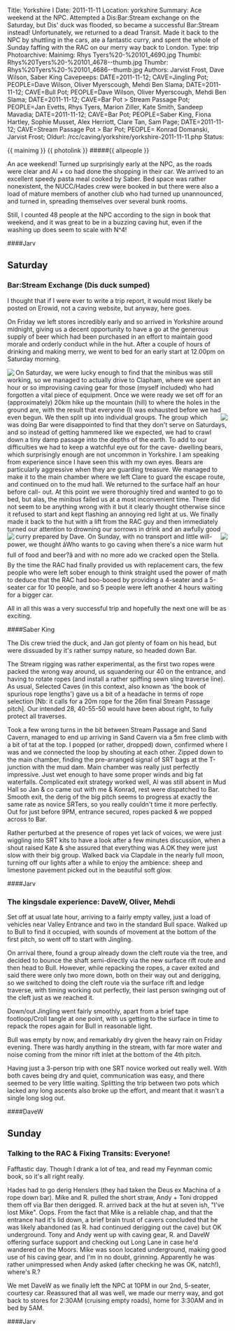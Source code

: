 Title: Yorkshire I
Date: 2011-11-11
Location: yorkshire
Summary: Ace weekend at the NPC. Attempted a Dis:Bar:Stream exchange on the Saturday, but Dis' duck was flooded, so became a successful Bar:Stream instead! Unfortunately, we returned to a dead Transit. Made it back to the NPC by shuttling in the cars, ate a fantastic curry, and spent the whole of Sunday faffing with the RAC on our merry way back to London.
Type: trip
Photoarchive:
Mainimg: Rhys Tyers%20-%20101_4690.jpg
Thumbl: Rhys%20Tyers%20-%20101_4678--thumb.jpg
Thumbr: Rhys%20Tyers%20-%20101_4686--thumb.jpg
Authors: Jarvist Frost, Dave Wilson, Saber King
Cavepeeps: DATE=2011-11-12; CAVE=Jingling Pot; PEOPLE=Dave Wilson, Oliver Myerscough, Mehdi Ben Slama;
           DATE=2011-11-12; CAVE=Bull Pot; PEOPLE=Dave Wilson, Oliver Myerscough, Mehdi Ben Slama;
           DATE=2011-11-12; CAVE=Bar Pot > Stream Passage Pot; PEOPLE=Jan Evetts, Rhys Tyers, Marion Ziller, Kate Smith, Sandeep Mavadia;
           DATE=2011-11-12; CAVE=Bar Pot; PEOPLE=Saber King, Fiona Hartley, Sophie Musset, Alex Herriott, Clare Tan, Sam Page;
           DATE=2011-11-12; CAVE=Stream Passage Pot > Bar Pot; PEOPLE= Konrad Domanski, Jarvist Frost;
Oldurl: /rcc/caving/yorkshire/yorkshire-2011-11-11.php
Status:

{{ mainimg }}
{{ photolink }}
#####{{ allpeople }}

An ace weekend! Turned up surprisingly early at the NPC, as the roads were clear and Al + co had done the shopping in their car. We arrived to an excellent speedy pasta meal cooked by Saber. Bed space was rather nonexistent, the NUCC/Hades crew were booked in but there were also a load of mature members of another club who had turned up unannounced, and turned in, spreading themselves over several bunk rooms.

Still, I counted 48 people at the NPC according to the sign in book that weekend, and it was great to be in a buzzing caving hut, even if the washing up does seem to scale with N^4!

####Jarv

##  Saturday

###  Bar:Stream Exchange (Dis duck sumped)

I thought that if I were ever to write a trip report, it would most likely be posted on Erowid, not a caving website, but anyway, here goes.

On Friday we left stores incredibly early and so arrived in Yorkshire around midnight, giving us a decent opportunity to have a go at the generous supply of beer which had been purchased in an effort to maintain good morale and orderly conduct while in the hut. After a couple of hours of drinking and making merry, we went to bed for an early start at 12.00pm on Saturday morning.

<a href="/caving/photo_archive/trips/2011-11-11%20-%20yorkshire/Rhys%20Tyers%20-%20101_4678.html">
<img align="left" src="/caving/photo_archive/trips/2011-11-11%20-%20yorkshire/Rhys%20Tyers%20-%20101_4678--thumb.jpg">
</a>
On Saturday, we were lucky enough to find that the minibus was still working, so we managed to actually drive to Clapham, where we spent an hour or so improvising caving gear for those (myself included) who had forgotten a vital piece of equipment. Once we were ready we set off for an (approximately) 20km hike up the mountain (hill) to where the holes in the ground are, with the result that everyone (I) was exhausted before we had even begun. We then split up into individual groups.

<a href="/caving/photo_archive/trips/2011-11-11%20-%20yorkshire/Rhys%20Tyers%20-%20101_4686.html">
<img align="right" src="/caving/photo_archive/trips/2011-11-11%20-%20yorkshire/Rhys%20Tyers%20-%20101_4686--thumb.jpg">
</a>
The group which was doing Bar were disappointed to find that they don't serve on Saturdays, and so instead of getting hammered like we expected, we had to crawl down a tiny damp passage into the depths of the earth. To add to our difficulties we had to keep a watchful eye out for the cave- dwelling bears, which surprisingly enough are not uncommon in Yorkshire. I am speaking from experience since I have seen this with my own eyes. Bears are particularly aggressive when they are guarding treasure. We managed to make it to the main chamber where we left Clare to guard the escape route, and continued on to the mud hall. We returned to the surface half an hour before call- out. At this point we were thoroughly tired and wanted to go to bed, but alas, the minibus failed us at a most inconvenient time. There did not seem to be anything wrong with it but it clearly thought otherwise since it refused to start and kept flashing an annoying red light at us. We finally made it back to the hut with a lift from the RAC guy and then immediately turned our attention to drowning our sorrows in drink and an awfully good curry prepared by Dave.

<a href="/caving/photo_archive/trips/2011-11-11%20-%20yorkshire/Rhys%20Tyers%20-%20101_4699.html">
<img align="left" src="/caving/photo_archive/trips/2011-11-11%20-%20yorkshire/Rhys%20Tyers%20-%20101_4699--thumb.jpg">
</a>
<a href="/caving/photo_archive/trips/2011-11-11%20-%20yorkshire/Rhys%20Tyers%20-%20101_4693.html">
<img align="right" src="/caving/photo_archive/trips/2011-11-11%20-%20yorkshire/Rhys%20Tyers%20-%20101_4693--thumb.jpg">
</a>
On Sunday, with no transport and little will-power, we thought âWho wants to go caving when there's a nice warm hut full of food and beer?â and with no more ado we cracked open the Stella. By the time the RAC had finally provided us with replacement cars, the few people who were left sober enough to think straight used the power of math to deduce that the RAC had boo-booed by providing a 4-seater and a 5-seater car for 10 people, and so 5 people were left another 4 hours waiting for a bigger car.

All in all this was a very successful trip and hopefully the next one will be as exciting.

####Saber King

The Dis crew tried the duck, and Jan got plenty of foam on his head, but were dissuaded by it's rather sumpy nature, so headed down Bar.

The Stream rigging was rather experimental, as the first two ropes were packed the wrong way around, us squandering our 40 on the entrance, and having to rotate ropes (and install a rather spiffing sewn sling traverse line). As usual, Selected Caves (in this context, also known as 'the book of spurious rope lengths') gave us a bit of a headache in terms of rope selection [Nb: it calls for a 20m rope for the 26m final Stream Passage pitch]. Our intended 28, 40-55-50 would have been about right, to fully protect all traverses.

Took a few wrong turns in the bit between Stream Passage and Sand Cavern, managed to end up arriving in Sand Cavern via a 5m free climb with a bit of tat at the top. I popped (or rather, dropped) down, confirmed where I was and we connected the loop by shouting at each other. Zipped down to the main chamber, finding the pre-arranged signal of SRT bags at the T-junction with the mud dam. Main chamber was really just perfectly impressive. Just wet enough to have some proper winds and big fat waterfalls. Complicated exit strategy worked well, Al was still absent in Mud Hall so Jan &amp; co came out with me &amp; Konrad, rest were dispatched to Bar. Smooth exit, the derig of the big pitch seems to progress at exactly the same rate as novice SRTers, so you really couldn't time it more perfectly. Out for just before 9PM, entrance secured, ropes packed &amp; we popped across to Bar.

Rather perturbed at the presence of ropes yet lack of voices, we were just wiggling into SRT kits to have a look after a few minutes discussion, when a shout raised Kate &amp; she assured that everything was A.OK they were just slow with their big group. Walked back via Clapdale in the nearly full moon, turning off our lights after a while to enjoy the ambience: sheep and limestone pavement picked out in the beautiful soft glow.

####Jarv

###  The kingsdale experience: DaveW, Oliver, Mehdi

Set off at usual late hour, arriving to a fairly empty valley, just a load of vehicles near Valley Entrance and two in the standard Bull space.
Walked up to Bull to find it occupied, with sounds of movement at the bottom of the first pitch, so went off to start with Jingling.

On arrival there, found a group already down the cleft route via the tree, and decided to bounce the shaft semi-directly via the new surface rift route and then head to Bull. However, while repacking the ropes, a caver exited and said there were only two more down, both on their way out and derigging, so we switched to doing the cleft route via the surface rift and ledge traverse, with timing working out perfectly, their last person swinging out of the cleft just as we reached it.

Down/out Jingling went fairly smoothly, apart from a brief tape footloop/Croll tangle at one point, with us getting to the surface in time to repack the ropes again for Bull in reasonable light.

Bull was empty by now, and remarkably dry given the heavy rain on Friday evening. There was hardly anything in the stream, with far more water and noise coming from the minor rift inlet at the bottom of the 4th pitch.

Having just a 3-person trip with one SRT novice worked out really well. With both caves being dry and quiet, communication was easy, and there seemed to be very little waiting. Splitting the trip between two pots which lacked any long ascents also broke up the effort, and meant that it wasn't a single long slog out.

####DaveW

##  Sunday

###  Talking to the RAC &amp; Fixing Transits: Everyone!

Fafftastic day. Though I drank a lot of tea, and read my Feynman comic book, so it's all right really.

Hades had to go derig Henslers (they had taken the Deus ex Machina of a rope down bar). Mike and R. pulled the short straw, Andy + Toni dropped them off via Bar then derigged. R. arrived back at the hut at seven ish, "I've lost Mike". Oops. From the fact that Mike is a reliable chap, and that the entrance had it's lid down, a brief brain trust of cavers concluded that he was likely abandoned (as R. had continued derigging out the cave) but OK underground. Tony and Andy went up with caving gear, R. and DaveW offering surface support and checking out Long Lane in case he'd wandered on the Moors. Mike was soon located underground, making good use of his caving gear, and I'm in no doubt, grinning. Apparently he was rather unimpressed when Andy asked (after checking he was OK, natch!), where's R.?

We met DaveW as we finally left the NPC at 10PM in our 2nd, 5-seater, courtesy car. Reassured that all was well, we made our merry way, and got back to stores for 2:30AM (cruising empty roads), home for 3:30AM and in bed by 5AM.

####Jarv

